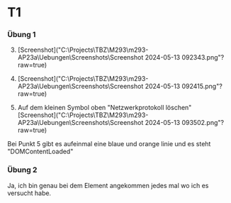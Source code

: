 # T1
### Übung 1

3. [Screenshot]("C:\Projects\TBZ\M293\m293-AP23a\Uebungen\Screenshots\Screenshot 2024-05-13 092343.png"?raw=true)

5. [Screenshot]("C:\Projects\TBZ\M293\m293-AP23a\Uebungen\Screenshots\Screenshot 2024-05-13 092415.png"?raw=true)
6. Auf dem kleinen Symbol oben "Netzwerkprotokoll löschen"
[Screenshot]("C:\Projects\TBZ\M293\m293-AP23a\Uebungen\Screenshots\Screenshot 2024-05-13 093502.png"?raw=true)

Bei Punkt 5 gibt es aufeinmal eine blaue und orange linie und es steht "DOMContentLoaded"

### Übung 2

Ja, ich bin genau bei dem Element angekommen jedes mal wo ich es versucht habe.
